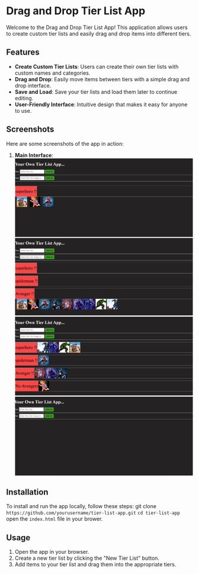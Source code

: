 # Drag and Drop Tier List App

Welcome to the Drag and Drop Tier List App! This application allows users to create custom tier lists and easily drag and drop items into different tiers.

## Features

- **Create Custom Tier Lists**: Users can create their own tier lists with custom names and categories.
- **Drag and Drop**: Easily move items between tiers with a simple drag and drop interface.
- **Save and Load**: Save your tier lists and load them later to continue editing.
- **User-Friendly Interface**: Intuitive design that makes it easy for anyone to use.

## Screenshots

Here are some screenshots of the app in action:

1. **Main Interface**:
   ![Screenshot 1](/Images/1.png)
   ![Screenshot 2](/Images/2.png)
   ![Screenshot 3](/Images/3.png)
   ![Screenshot 4](/Images/4.png)
## Installation

To install and run the app locally, follow these steps:
git clone `https://github.com/yourusername/tier-list-app.git`
`cd tier-list-app`
open the `index.html` file in your brower.

## Usage

1. Open the app in your browser.
2. Create a new tier list by clicking the "New Tier List" button.
3. Add items to your tier list and drag them into the appropriate tiers.